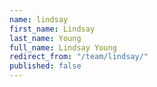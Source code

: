```yaml
---
name: lindsay
first_name: Lindsay
last_name: Young
full_name: Lindsay Young
redirect_from: "/team/lindsay/"
published: false
---
```



